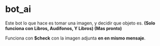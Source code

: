 # bot_ai

Este bot lo que hace es tomar una imagen, y decidir que objeto es. **(Solo funciona con Libros, Audifonos, Y Libros) (Mas pronto)**

Funciona con **$check** con la imagen adjunta **en en mismo mensaje**.

